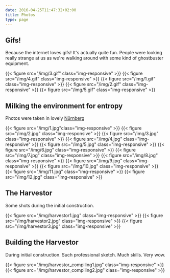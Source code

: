 ```yaml
---
date: 2016-04-25T11:47:32+02:00
title: Photos
type: page
---
```


## Gifs!

Because the internet loves gifs! It's actually quite fun. People were
looking really strange at us as we're walking around with some kind of
ghostbuster equipment.

{{< figure src="/img/3.gif" class="img-responsive" >}}
{{< figure src="/img/4.gif" class="img-responsive" >}}
{{< figure src="/img/1.gif" class="img-responsive" >}}
{{< figure src="/img/2.gif" class="img-responsive" >}}
{{< figure src="/img/5.gif" class="img-responsive" >}}

## Milking the environment for entropy

Photos were taken in lovely
[Nürnberg](https://en.wikipedia.org/wiki/Nuremberg)

{{< figure src="/img/1.jpg"class="img-responsive"  >}}
{{< figure src="/img/2.jpg" class="img-responsive" >}}
{{< figure src="/img/3.jpg" class="img-responsive" >}}
{{< figure src="/img/4.jpg" class="img-responsive" >}}
{{< figure src="/img/5.jpg" class="img-responsive" >}}
{{< figure src="/img/6.jpg" class="img-responsive" >}}
{{< figure src="/img/7.jpg" class="img-responsive" >}}
{{< figure src="/img/8.jpg" class="img-responsive" >}}
{{< figure src="/img/9.jpg" class="img-responsive" >}}
{{< figure src="/img/10.jpg" class="img-responsive" >}}
{{< figure src="/img/11.jpg" class="img-responsive" >}}
{{< figure src="/img/12.jpg" class="img-responsive" >}}

## The Harvestor

Some shots during the initial construction.

{{< figure src="/img/harvestor1.jpg" class="img-responsive" >}}
{{< figure src="/img/harvestor2.jpg" class="img-responsive" >}}
{{< figure src="/img/harvestor3.jpg" class="img-responsive" >}}

## Building the Harvestor

During initial construction. Such professional sketch. Much skills.
Very wow.

{{< figure src="/img/harvestor_compiling1.jpg" class="img-responsive" >}}
{{< figure src="/img/harvestor_compiling2.jpg" class="img-responsive" >}}
